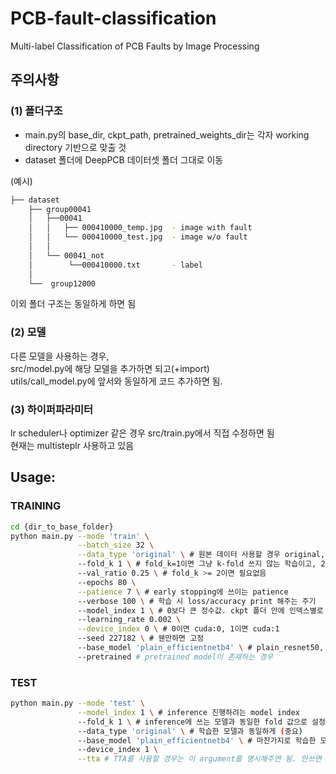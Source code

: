 # PCB-fault-classification
Multi-label Classification of PCB Faults by Image Processing

## 주의사항

### (1) 폴더구조
- main.py의 base_dir, ckpt_path, pretrained_weights_dir는 각자 working directory 기반으로 맞출 것
- dataset 폴더에 DeepPCB 데이터셋 폴더 그대로 이동

(예시) 
```bash
├── dataset                    
    ├── group00041  
    │   ├──00041                  
    │   │   ├── 000410000_temp.jpg  - image with fault
    │   │   └── 000410000_test.jpg  - image w/o fault
    │   │
    │   └── 00041_not              
    │        └──000410000.txt       - label
    │
    └──  group12000
```

이외 폴더 구조는 동일하게 하면 됨

### (2) 모델
다른 모델을 사용하는 경우,<br>
src/model.py에 해당 모델을 추가하면 되고(+import)<br>
utils/call_model.py에 앞서와 동일하게 코드 추가하면 됨.<br>

### (3) 하이퍼파라미터
lr scheduler나 optimizer 같은 경우 src/train.py에서 직접 수정하면 됨<br>
현재는 multisteplr 사용하고 있음<br>


## Usage:
### TRAINING
```bash
cd {dir_to_base_folder} 
python main.py --mode 'train' \
               --batch_size 32 \
               --data_type 'original' \ # 원본 데이터 사용할 경우 original, denoised data인 경우 denoised
               --fold_k 1 \ # fold_k=1이면 그냥 k-fold 쓰지 않는 학습이고, 2 이상인 경우 그만큼 fold 나눠서 학습 수행
               --val_ratio 0.25 \ # fold_k >= 2이면 필요없음
               --epochs 80 \
               --patience 7 \ # early stopping에 쓰이는 patience
               --verbose 100 \ # 학습 시 loss/accuracy print 해주는 주기
               --model_index 1 \ # 0보다 큰 정수값. ckpt 폴더 안에 인덱스별로 폴더 생성해서 early stopped checkpoint 저장해줌. 이미 있는 인덱스면 오류
               --learning_rate 0.002 \
               --device_index 0 \ # 0이면 cuda:0, 1이면 cuda:1
               --seed 227182 \ # 웬만하면 고정
               --base_model 'plain_efficientnetb4' \ # plain_resnet50, plain_efficientnetb4, plain_efficientnetb5 ...
               --pretrained # pretrained model이 존재하는 경우
```

### TEST
```bash
python main.py --mode 'test' \
               --model_index 1 \ # inference 진행하려는 model index
               --fold_k 1 \ # inference에 쓰는 모델과 동일한 fold 값으로 설정 (중요) 2이상인 경우 각 fold별 모델로 inference해서 평균함(앙상블)
               --data_type 'original' \ # 학습한 모델과 동일하게 (중요)
               --base_model 'plain_efficientnetb4' \ # 마찬가지로 학습한 모델과 동일하게... 아니면 오류남
               --device_index 1 \
               --tta # TTA를 사용할 경우는 이 argument를 명시해주면 됨. 안쓰면 TTA 안함. 현재는 [0 90 -90]도로 돌린 세개에 대해 예측해서 평균함
```
